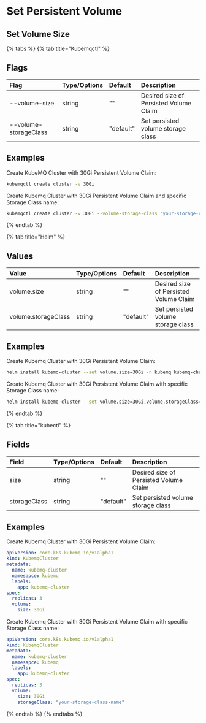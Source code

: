 # Set Persistent Volume

## Set Volume Size

{% tabs %}
{% tab title="Kubemqctl" %}
## Flags

| Flag | Type/Options | Default | Description |
| :--- | :--- | :--- | :--- |
| --volume-size | string | "" | Desired size of Persisted Volume Claim |
| --volume-storageClass | string | "default" | Set persisted volume storage class |

## Examples

Create KubeMQ Cluster with 30Gi Persistent Volume Claim:

```bash
kubemqctl create cluster -v 30Gi
```

Create Kubemq Cluster with 30Gi Persistent Volume Claim and specific Storage Class name:

```bash
kubemqctl create cluster -v 30Gi --volume-storage-class "your-storage-class-name"
```
{% endtab %}

{% tab title="Helm" %}
## Values

| Value | Type/Options | Default | Description |
| :--- | :--- | :--- | :--- |
| volume.size | string | "" | Desired size of Persisted Volume Claim |
| volume.storageClass | string | "default" | Set persisted volume storage class |

## Examples

Create Kubemq Cluster with 30Gi Persistent Volume Claim:

```bash
helm install kubemq-cluster --set volume.size=30Gi -n kubemq kubemq-charts/kubemq
```

Create Kubemq Cluster with 30Gi Persistent Volume Claim with specific Storage Class name:

```bash
helm install kubemq-cluster --set volume.size=30Gi,volume.storageClass="your-storage-class-name" -n kubemq kubemq-charts/kubemq
```
{% endtab %}

{% tab title="kubectl" %}
## Fields

| Field | Type/Options | Default | Description |
| :--- | :--- | :--- | :--- |
| size | string | "" | Desired size of Persisted Volume Claim |
| storageClass | string | "default" | Set persisted volume storage class |

## Examples

Create Kubemq Cluster with 30Gi Persistent Volume Claim:

```yaml
apiVersion: core.k8s.kubemq.io/v1alpha1
kind: KubemqCluster
metadata:
  name: kubemq-cluster
  namesapce: kubemq
  labels:
    app: kubemq-cluster
spec:
  replicas: 3
  volume:
    size: 30Gi
```

Create Kubemq Cluster with 30Gi Persistent Volume Claim with specific Storage Class name:

```yaml
apiVersion: core.k8s.kubemq.io/v1alpha1
kind: KubemqCluster
metadata:
  name: kubemq-cluster
  namesapce: kubemq
  labels:
    app: kubemq-cluster
spec:
  replicas: 3
  volume:
    size: 30Gi
    storageClass: "your-storage-class-name"
```
{% endtab %}
{% endtabs %}


